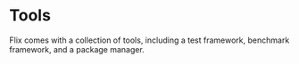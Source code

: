 # Tools

Flix comes with a collection of tools, including a test framework, benchmark framework, and a package manager.
